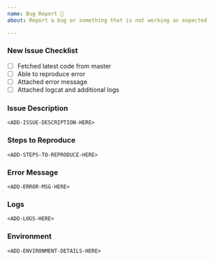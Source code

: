 ```yaml
---
name: Bug Report 🐛
about: Report a bug or something that is not working as expected

---
```


### New Issue Checklist

- [ ] Fetched latest code from master
- [ ] Able to reproduce error
- [ ] Attached error message
- [ ] Attached logcat and additional logs

### Issue Description
<!-- Please include the description of the issue -->
```
<ADD-ISSUE-DESCRIPTION-HERE>
```

### Steps to Reproduce
<!-- Please include steps to reproduce the error. -->
```
<ADD-STEPS-TO-REPRODUCE-HERE>
```

### Error Message
<!-- Please include the error message output -->
```
<ADD-ERROR-MSG-HERE>
```

### Logs
<!-- Please include any logs, screenshot or information that will be helpful to debug -->
```
<ADD-LOGS-HERE>
```

### Environment
<!-- Please include versions of Android Studio, Gradle, Emulator, Android SDK and any related dependency-->
```
<ADD-ENVIRONMENT-DETAILS-HERE>
```